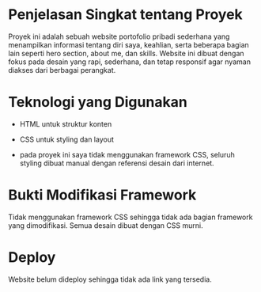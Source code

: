 # Penjelasan Singkat tentang Proyek

Proyek ini adalah sebuah website portofolio pribadi sederhana yang menampilkan informasi tentang diri saya, keahlian, serta beberapa bagian lain seperti hero section, about me, dan skills. Website ini dibuat dengan fokus pada desain yang rapi, sederhana, dan tetap responsif agar nyaman diakses dari berbagai perangkat.

# Teknologi yang Digunakan

- HTML untuk struktur konten

- CSS untuk styling dan layout

- pada proyek ini saya tidak menggunakan framework CSS, seluruh styling dibuat manual dengan referensi desain dari internet.

# Bukti Modifikasi Framework

Tidak menggunakan framework CSS sehingga tidak ada bagian framework yang dimodifikasi. Semua desain dibuat dengan CSS murni.

# Deploy

Website belum dideploy sehingga tidak ada link yang tersedia.
